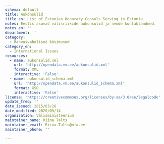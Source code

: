 ```yaml
---
schema: default
title: Aukonsulid
title_en: List of Estonian Honorary Consuls Serving in Estonia
notes: Eestis asuvad välisriikide aukonsulid ja nende kontaktandmed.
notes_en: ''
department: ''
category:
  - Rahvusvahelised küsimused
category_en:
  - International Issues
resources:
  - name: aukonsulid.xml
    url: 'http://opendata.vm.ee/aukonsulid.xml'
    format: XML
    interactive: 'False'
  - name: aukonsulid_schema.xml
    url: 'http://opendata.vm.ee/aukonsulid_schema.xml'
    format: XSD
    interactive: 'False'
license: 'https://creativecommons.org/licenses/by-sa/3.0/ee/legalcode'
update_freq: ''
date_issued: 2015/03/26
date_modified: 2020/09/14
organization: Välisministeerium
maintainer_name: Riina Talts
maintainer_email: Riina.Talts@mfa.ee
maintainer_phone: ''

---
```

